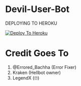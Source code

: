 # Devil-User-Bot

DEPLOYING TO HEROKU

[![Deploy To Heroku](https://www.herokucdn.com/deploy/button.svg)](https://heroku.com/deploy?template=https://github.com/lucifeermorningstar/deviluserbot)

# Credit Goes To
1. @Errored_Bachha (Error Fixer) 
2. Kraken (Hellbot owner) 
3. LegendX (🙄) 
